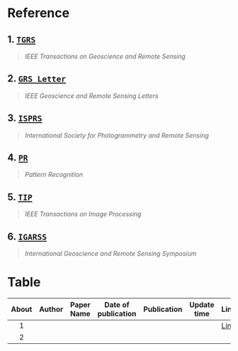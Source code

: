 # **Reference**
## 1. [`TGRS`](https://ieeexplore.ieee.org/xpl/RecentIssue.jsp?punumber=36)
  > *IEEE Transactions on Geoscience and Remote Sensing*
## 2. [`GRS Letter`](https://ieeexplore.ieee.org/xpl/RecentIssue.jsp?punumber=8859)
  > *IEEE Geoscience and Remote Sensing Letters*
## 3. [`ISPRS`](http://www.isprs.org/)
  > *International Society for Photogrammetry and Remote Sensing*
## 4. [`PR`](https://www.journals.elsevier.com/pattern-recognition)
  > *Pattern Recognition*
## 5. [`TIP`](https://ieeexplore.ieee.org/xpl/RecentIssue.jsp?punumber=83)
  > *IEEE Transactions on Image Processing*
## 6. [`IGARSS`](http://www.grss-ieee.org/conferences/future-igarss/)
  > *International Geoscience and Remote Sensing Symposium*

# Table
  |About|Author|Paper Name| Date of publication| Publication|Update time|Link|
  |:---:|:----:|:----:|:---:|:--:|:--:|:---|
  |  1   |      |      |     |    |    |[Link](www.baidu.com)|
  |  2   |      |      |     |    |    |||
